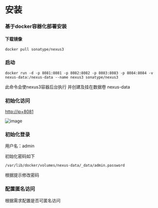 # 安装
### 基于docker容器化部署安装
#### 下载镜像
```Plain Text
docker pull sonatype/nexus3
```
### 启动
```Plain Text
docker run -d -p 8081:8081 -p 8082:8082 -p 8083:8083 -p 8084:8084 -v nexus-data:/nexus-data --name nexus3 sonatype/nexus3
```
此命令会使nexus3容器后台执行 并创建及挂在数据卷 nexus-data

### 初始化访问
[http://ip+8081](http://ip+8081/)

![image](images/TlvZwAKsz1DxF95ewaDYsL3lq02pgd-hJ4MKIAJhZn8.png)

### 初始化登录
用户名：admin

初始化密码如下

```Plain Text
/var/lib/docker/volumes/nexus-data/_data/admin.password
```
根据提示修改密码

### 配置匿名访问
根据需求配置是否可匿名访问

